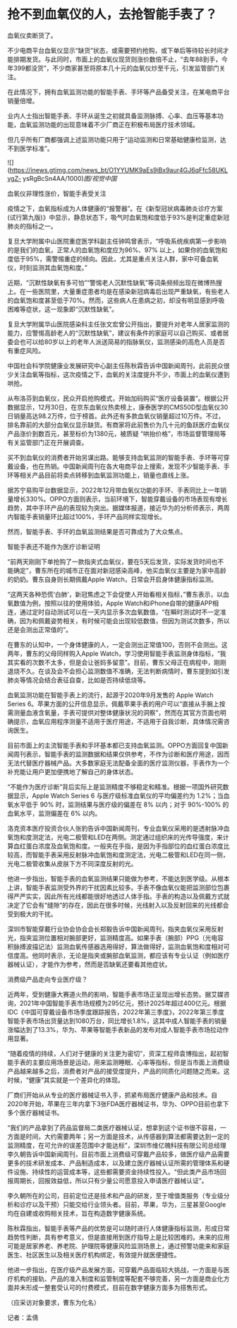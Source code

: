 # 抢不到血氧仪的人，去抢智能手表了？

血氧仪卖断货了。

不少电商平台血氧仪显示“缺货”状态，或需要预约抢购，或下单后等待较长时间才能排期发货。与此同时，市面上的血氧仪现货则涨价数倍不止，“去年88到手，今年399都没货”，不少商家甚至将原本几十元的血氧仪炒至千元，引发监管部门关注。

在此情况下，拥有血氧监测功能的智能手表、手环等产品备受关注，在某电商平台销量倍增。

业内人士指出智能手表、手环从诞生之初就具备监测脉搏、心率、血压等基本功能，血氧监测功能的出现意味着不少厂商正在积极布局医疗技术领域。

但几乎所有厂商都强调上述监测功能只用于“运动监测和日常基础健康检监测，达不到医学标准”。

![](https://inews.gtimg.com/news_bt/O1YYUMK9aEs9iBx9aur4GJ6qFfc58UKLvgZ-
ysRgBcSn4AA/1000)_图/视觉中国_

血氧仪非理性涨价，智能手表受关注

疫情之下，血氧指标成为人体健康的“报警器”。在《新型冠状病毒肺炎诊疗方案(试行第九版)》中显示，静息状态下，吸气时血氧饱和度低于93%是判定重症新冠肺炎的指标之一。

复旦大学附属中山医院重症医学科副主任钟鸣曾表示，“呼吸系统疾病第一步影响的是我们的血氧，正常人的血氧饱和度应为96%、97%
以上，如果你的血氧饱和度低于95%，需警惕重症的倾向。因此，尤其是重点关注人群，家中可备血氧仪，时刻监测其血氧饱和度。”

近期，“沉默性缺氧有多可怕”“警惕老人沉默性缺氧”等词条频频出现在微博热搜上。在一些医院里，大量重症患者均是在感染新冠病毒后出现严重缺氧，有些老人的血氧饱和度甚至低于70%。然而，这些病人在患病之初，却没有明显感到呼吸困难等症状，这一现象即“沉默性缺氧”。

复旦大学附属华山医院感染科主任张文宏曾公开指出，要提升对老年人居家监测的能力，应警惕高龄老人的“沉默性缺氧”，建议有条件的家庭可以自己购买、或者居委会也可以给80岁以上的老年人派送简易的指脉氧仪，监测感染的高危人员是否有重症风险。

中国社会科学院健康业发展研究中心副主任陈秋霖告诉中国新闻周刊，此前民众很少关注血氧等指标，这次疫情之下，血氧的关注度提升不少，市面上的血氧仪遭到哄抢。

从布洛芬到血氧仪，民众开启抢购模式，开始加码购买“医疗设备装置”。根据公开数据显示，12月30日，在京东血氧仪热卖榜上，康泰医学的CMS50D型血氧仪30日销量高达98.2万件，位于榜首。此外还有多款血氧仪销量超过10万件。不过，排名靠前的大部分血氧仪显示缺货。有商家将此前售价为几十元的鱼跃医疗血氧仪产品涨价到数百元，甚至标价为1380元，被质疑
“哄抬价格”，市场监督管理局等有关监管部门正在开展调查。

买不到血氧仪的消费者开始另谋出路。能够支持血氧监测的智能手表、手环等可穿戴设备，也在热销。中国新闻周刊在各大电商平台上搜索，发现不少智能手表、手环等相关产品目前将卖点转移到血氧监测功能上，销量也直线上涨。

据苏宁易购平台数据显示，2022年12月带血氧仪功能的手环、手表同比上一年销量增长330%。OPPO方面则表示，当前环境下，智能穿戴设备的市场表现有增长趋势，其中手环产品的表现较为突出。据媒体报道，接近华为的分析师表示，两周内智能手表销量环比超过100%，手环产品同样实现增长。

然而，智能手表、手环的血氧监测结果是否可靠成为了大众焦点。

智能手表还不能作为医疗诊断证明

“前两天刚刚下单抢购了一款指夹式血氧仪，要在5天后发货，实际发货时间也不能确定”，曹东所在的城市正在面对新冠感染高峰，他买血氧仪主要是为家中高龄的奶奶。曹东自身则长期佩戴Apple
Watch，日常会开启身体健康指标监测。

“这两天各种恐慌‘白肺’，新冠焦虑之下会促使人开始看相关指标，”曹东表示，以血氧数值为例，按照以往的使用体验，Apple
Watch和iPhone自带的健康APP相连，通过定时自动测试可以在一天内显示多次血氧数值，“在瞬时测试时不一定准确，因为和佩戴姿势相关，有时候可能会出现较低数值，但因为测试次数多，所以还是会测出正常值的”。

在曹东的认知中，一个身体健康的人，一定会测出正常值100，否则不会测出。这两年，曹东的父母同样购入Apple
Watch，学习使用智能手表监测身体指标，“我其实看的次数不太多，但是会让爸妈多留意”。目前，曹东父母正在病程中，刚刚退烧不久。在谈及会不会担心监测数值不准确，无法判断病情时，曹东提到如引发肺炎等情况会结合表征自查，比如是否持续低烧等。

血氧监测功能在智能手表上的流行，起源于2020年9月发售的 Apple Watch Series
6。苹果方面的公开信息显示，佩戴苹果手表的用户可以“直接从手腕上按需测量血液含氧量，手表可提供对整体健康状况的洞察”，然而在其官方页面也明确提示，血氧应用程序测量不适用于医疗用途，不适用于自我诊断，具体情况需咨询医生。

目前市面上的主流智能手表和手环基本都已支持血氧监测。OPPO方面回复中国新闻周刊表示，智能手表的监测数据和结果仅供参考，不作为诊断和医疗用途，因而无法代替医疗器械产品。大多数家庭无法配备全面的医疗监测仪器，手表作为一个补充能让用户更加便携地了解自己的身体状态。

“不能作为医疗诊断”背后实际上是监测精度不够稳定和精准。根据一项国外研究数据显示，Apple Watch Series 6 与医疗级标准血氧仪的平均偏差约为
1.2%；当血氧水平低于 90% 时，监测结果与医疗级的偏差在 8% 以内；对于 90%-100% 的血氧水平，监测偏差在 6% 以内。

洛克资本医疗投资合伙人张豹告诉中国新闻周刊，专业血氧仪采用的是透射脉冲血氧饱和度测定法，光电二极管和LED在两侧。测定通过组织床的光传导强度，来计算血红蛋白浓度及血氧饱和度。一般夹在手指，是因为手指部位的血红蛋白浓度比较高，而智能手表采用反射脉冲血氧饱和度测定法，光电二极管和LED在同一侧，光电二极管收集从皮肤下方不同深度反射的光。

他进一步指出，智能手表的血氧监测结果只能做为参考，不能达到医学级。从根本上讲，智能手表监测受外界的干扰因素比较多。手表不像血氧仪能把监测部位包裹得严严实实，因此所有光线都能很好地透过人体手指。手表的构造以及佩戴方式就决定了它会有“缝隙”的存在，因此在很多时候，光线射入以及反射回来的光线都会受到极大的干扰。

深圳市智能穿戴行业协会协会会长郑毅告诉中国新闻周刊，指夹血氧仪采用反射光，指夹监测位置相对腕部更好，监测精度高。如果手表（腕部）PPG（光电容积脉搏波描记法）监测血氧传感器选用得好，算法做得好，监测血氧饱和度相对可信度高。他同时表示，无论是指夹或腕部血氧监测，都应该有专业认证（例如医疗器械认证），才能作为参考，然而是否缺氧还要看其他症状。

消费级产品走向专业医疗级？

近两年，受到健康大赛道火热的影响，智能手表市场正呈现出增长态势。据艾媒咨询，2021年中国智能手表市场规模为295亿元，预计2025年超过400亿元。根据IDC《中国可穿戴设备市场季度跟踪报告，2022年第三季度》，2022年第三季度智能手表市场出货量达到1080万台，同比增长1.8%，这其中成人智能手表的销量涨幅达到了13.3%，华为、苹果等智能手表新品的发布对成人智能手表市场拉动作用显著。

“随着疫情的持续，人们对于健康的关注更为密切”，资深工程师袁博指出，起初智能手表的主要应用场景是运动，用来监测睡眠、心率等指标，但是当市面上消费级产品越来越多之后，消费者对产品的接受度提升，产品的同质化问题随之而来。这时候，“健康”其实就是一个差异化的体现。

厂商们开始从从专业的医疗器械证书入手，抓紧布局医疗健康产品和技术。自2020年开始，苹果在三年内拿下3张FDA医疗器械证书，华为、OPPO目前也拿下多个医疗器械证书。

“我们的产品拿到了药品监督局二类医疗器械认证，想拿到这个证书很不容易，一方面是时间，大约需要两年；另一方面是技术，从传感器到算法都需要达到一定的监测精度，在可允许的误差范围中才能达标”，深圳市维亿魄科技有限公司总经理李久朝告诉中国新闻周刊，目前市面上消费级可穿戴产品较多，做医疗级产品需要更多的技术研发成本、产品制造成本，以及建立医疗器械认证所需的管理体系和硬件设施、持续性的运营成本等，这些都需要资金持续性投入。“但此类产品市场回报周期长，回报效益低，所以只有少量公司愿意投入申请医疗器械认证”。

李久朝所在的公司，目前定位还是技术和产品的研发，至于增值类服务（专业级分析和诊疗以及干预）只能交给行业领头者。目前，苹果，华为，三星甚至Google均在自建或收购相关技术，旨在构造数字健康系统。

陈秋霖指出，智能手表等产品的优势是可以随时进行人体健康指标监测，形成日常趋势性判断，具有参考意义，但是直接用到医疗指导上是比较困难的。未来的应用可能是居家养老、养老院、护理院等健康风险监测场景上，通过预警功能来和家庭医生、社区医生以及相关医疗机构绑定，有效提升就医便捷性。

他进一步指出，在医疗级产品发展方面，可穿戴产品面临较大挑战，一方面是与医疗机构的接轨、产品的准入制度和监管制度等配套不够完善，另一方面是商业化方面并未形成一整套受认可的付费模式，目前在数字健康方面多为搭售形式。

（应采访对象要求，曹东为化名）

记者：孟倩

